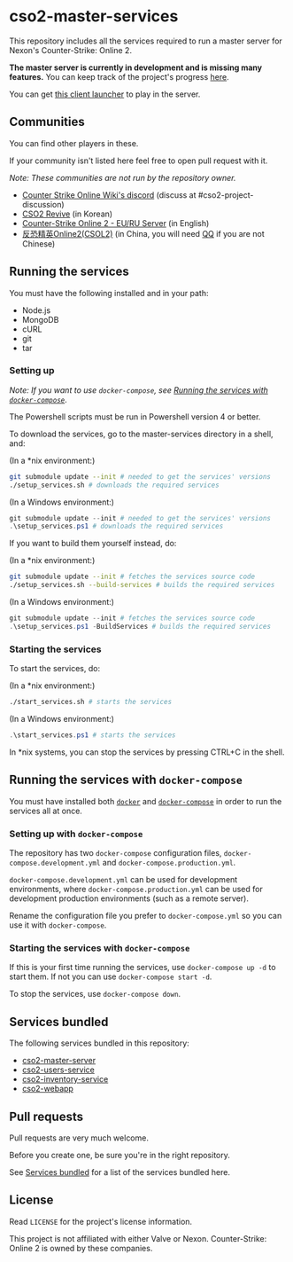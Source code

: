 # cso2-master-services

This repository includes all the services required to run a master server for Nexon's Counter-Strike: Online 2.

**The master server is currently in development and is missing many features.**
You can keep track of the project's progress [here](https://github.com/Ochii/cso2-master-services/projects/1).

You can get [this client launcher](https://github.com/Ochii/cso2-launcher/) to play in the server.

## Communities

You can find other players in these.

If your community isn't listed here feel free to open pull request with it.

*Note: These communities are not run by the repository owner.*

- [Counter Strike Online Wiki's discord](https://discord.gg/GKPgrBG) (discuss at #cso2-project-discussion)
- [CSO2 Revive](https://discord.gg/3tydYTC) (in Korean)
- [Counter-Strike Online 2 - EU/RU Server](https://discord.gg/NXYypCQ) (in English)
- [反恐精英Online2(CSOL2)](https://jq.qq.com/?k=5PMEa6y) (in China, you will need [QQ](https://www.imqq.com/English1033.html) if you are not Chinese)

## Running the services

You must have the following installed and in your path:
- Node.js
- MongoDB
- cURL
- git
- tar

### Setting up

*Note: If you want to use `docker-compose`, see [Running the services with `docker-compose`](#Running-the-services-with-docker-compose)*.

The Powershell scripts must be run in Powershell version 4 or better.

To download the services, go to the master-services directory in a shell, and:

(In a *nix environment:)

```sh
git submodule update --init # needed to get the services' versions
./setup_services.sh # downloads the required services
```

(In a Windows environment:)

```powershell
git submodule update --init # needed to get the services' versions
.\setup_services.ps1 # downloads the required services
```

If you want to build them yourself instead, do:

(In a *nix environment:)

```sh
git submodule update --init # fetches the services source code
./setup_services.sh --build-services # builds the required services
```

(In a Windows environment:)

```powershell
git submodule update --init # fetches the services source code
.\setup_services.ps1 -BuildServices # builds the required services
```

### Starting the services

To start the services, do:

(In a *nix environment:)

```sh
./start_services.sh # starts the services
```

(In a Windows environment:)
```powershell
.\start_services.ps1 # starts the services
```

In *nix systems, you can stop the services by pressing CTRL+C in the shell.

## Running the services with ```docker-compose```

You must have installed both [```docker```](https://docs.docker.com/) and [```docker-compose```](https://docs.docker.com/compose/) in order to run the services all at once.

### Setting up with ```docker-compose```

The repository has two ```docker-compose``` configuration files, `docker-compose.development.yml` and `docker-compose.production.yml`.

`docker-compose.development.yml` can be used for development environments, where `docker-compose.production.yml` can be used for development production environments (such as a remote server).

Rename the configuration file you prefer to `docker-compose.yml` so you can use it with ```docker-compose```.

### Starting the services with ```docker-compose```

If this is your first time running the services, use ```docker-compose up -d``` to start them. If not you can use ```docker-compose start -d```.

To stop the services, use ```docker-compose down```.

## Services bundled

The following services bundled in this repository:

- [cso2-master-server](https://github.com/Ochii/cso2-master-server)
- [cso2-users-service](https://github.com/Ochii/cso2-users-service)
- [cso2-inventory-service](https://github.com/Ochii/cso2-inventory-service)
- [cso2-webapp](https://github.com/Ochii/cso2-webapp)

## Pull requests

Pull requests are very much welcome.

Before you create one, be sure you're in the right repository.

See [Services bundled](##Services-bundled) for a list of the services bundled here.

## License

Read `LICENSE` for the project's license information.

This project is not affiliated with either Valve or Nexon. Counter-Strike: Online 2 is owned by these companies.
